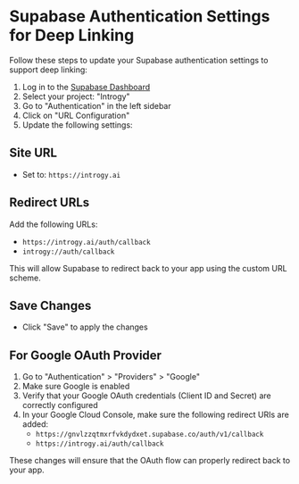 # Supabase Authentication Settings for Deep Linking

Follow these steps to update your Supabase authentication settings to support deep linking:

1. Log in to the [Supabase Dashboard](https://app.supabase.com)
2. Select your project: "Introgy"
3. Go to "Authentication" in the left sidebar
4. Click on "URL Configuration"
5. Update the following settings:

## Site URL
- Set to: `https://introgy.ai`

## Redirect URLs
Add the following URLs:
- `https://introgy.ai/auth/callback`
- `introgy://auth/callback`

This will allow Supabase to redirect back to your app using the custom URL scheme.

## Save Changes
- Click "Save" to apply the changes

## For Google OAuth Provider
1. Go to "Authentication" > "Providers" > "Google"
2. Make sure Google is enabled
3. Verify that your Google OAuth credentials (Client ID and Secret) are correctly configured
4. In your Google Cloud Console, make sure the following redirect URIs are added:
   - `https://gnvlzzqtmxrfvkdydxet.supabase.co/auth/v1/callback`
   - `https://introgy.ai/auth/callback`

These changes will ensure that the OAuth flow can properly redirect back to your app.
